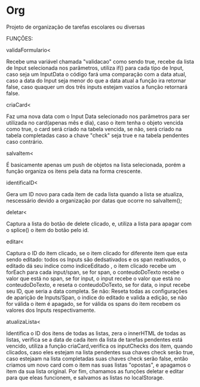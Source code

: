 # Org
Projeto de organização de tarefas escolares ou diversas

FUNÇÕES:

validaFormulario<

Recebe uma variável chamada "validacao" como sendo true, recebe da lista de Input selecionada nos parâmetros, utiliza if() para cada tipo de Input, caso seja um InputData o código fará uma comparação com a data atual, caso a data do Input seja menor do que a data atual a função ira retornar false, caso quaquer um dos três inputs estejam vazios a função retornará false.


criaCard<

Faz uma nova data com o Input Data selecionado nos parâmetros para ser utilizada no card(apenas mês e dia), caso o item tenha o objeto vencida como true, o card será criado na tabela vencida, se não, será criado na tabela completadas caso a chave "check" seja true e na tabela pendentes caso contrário.

>

salvaItem<

É basicamente apenas um push de objetos na lista selecionada, porém a função organiza os itens pela data na forma crescente.

>

identificaID<

Gera um ID novo para cada item de cada lista quando a lista se atualiza, nescessário devido a organização por datas que ocorre no salvaItem();

>

deletar<

Captura a lista do botão de delete clicado, e, utiliza a lista para apagar com o splice() o item do botão pelo id.

>

editar<

Captura o ID do item clicado, se o item clicado for diferente item que esta sendo editado:
  todos os Inputs são dedsativados e os span reativados, o editado dá seu indice como indiceEditado , o item clicado recebe um forEach para cada input/span,  se for span, o conteudoDoTexto recebe o valor que está no span, se for input, o input recebe o valor que está no conteudoDoTexto, e reseta o conteudoDoTexto, se for data, o input recebe seu ID, que seria a data completa.
Se não:
  Reseta todas as configurações de aparição de Inputs/Span, o indice do editado e valida a edição, se não for válida o item é apagado, se for válida os spans do item recebem os valores dos Inputs respectivamente.
  
>

atualizaLista<

Identifica o ID dos itens de todas as listas, zera o innerHTML de todas as listas, verifica se a data de cada item da lista de tarefas pendentes está vencido,
utiliza a função criaCard,verifica os inputChecks dos item, quando clicados, caso eles estejam na lista pendentes sua chaves check serão true, caso estejaam na lista completadas suas chaves check serão false, então criamos um novo card com o item nas suas listas "opostas", e apagamos o item da sua lista original.
Por fim, chamamos as funções deletar e editar para que eleas funcionem, e salvamos as listas no localStorage.

>
